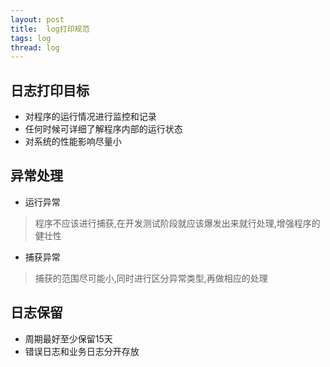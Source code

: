 ```yaml
---
layout: post
title:  log打印规范
tags: log
thread: log
---
```


## 日志打印目标
* 对程序的运行情况进行监控和记录
* 任何时候可详细了解程序内部的运行状态
* 对系统的性能影响尽量小

## 异常处理
* 运行异常

> 程序不应该进行捕获,在开发测试阶段就应该爆发出来就行处理,增强程序的健壮性

* 捕获异常

> 捕获的范围尽可能小,同时进行区分异常类型,再做相应的处理

## 日志保留
* 周期最好至少保留15天
* 错误日志和业务日志分开存放
